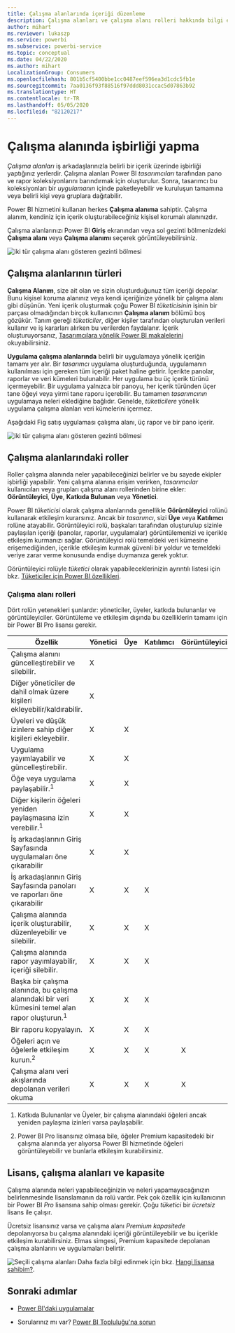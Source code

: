```yaml
---
title: Çalışma alanlarında içeriği düzenleme
description: Çalışma alanları ve çalışma alanı rolleri hakkında bilgi edinin
author: mihart
ms.reviewer: lukaszp
ms.service: powerbi
ms.subservice: powerbi-service
ms.topic: conceptual
ms.date: 04/22/2020
ms.author: mihart
LocalizationGroup: Consumers
ms.openlocfilehash: 801b5cf5400bbe1cc0487eef596ea3d1cdc5fb1e
ms.sourcegitcommit: 7aa0136f93f88516f97ddd8031ccac5d07863b92
ms.translationtype: HT
ms.contentlocale: tr-TR
ms.lasthandoff: 05/05/2020
ms.locfileid: "82120217"
---
```

# <a name="collaborate-in-workspaces"></a>Çalışma alanında işbirliği yapma

 *Çalışma alanları* iş arkadaşlarınızla belirli bir içerik üzerinde işbirliği yaptığınız yerlerdir. Çalışma alanları Power BI *tasarımcıları* tarafından pano ve rapor koleksiyonlarını barındırmak için oluşturulur. Sonra, tasarımcı bu koleksiyonları bir *uygulamanın* içinde paketleyebilir ve kuruluşun tamamına veya belirli kişi veya gruplara dağıtabilir. 

 Power BI hizmetini kullanan herkes **Çalışma alanıma** sahiptir.  Çalışma alanım, kendiniz için içerik oluşturabileceğiniz kişisel korumalı alanınızdır.

 Çalışma alanlarınızı Power BI **Giriş** ekranından veya sol gezinti bölmenizdeki **Çalışma alanı** veya **Çalışma alanımı** seçerek görüntüleyebilirsiniz.

 ![iki tür çalışma alanı gösteren gezinti bölmesi](media/end-user-workspaces/power-bi-home.png)

## <a name="types-of-workspaces"></a>Çalışma alanlarının türleri
**Çalışma Alanım**, size ait olan ve sizin oluşturduğunuz tüm içeriği depolar. Bunu kişisel koruma alanınız veya kendi içeriğinize yönelik bir çalışma alanı gibi düşünün. Yeni içerik oluşturmak çoğu Power BI *tüketicisinin* işinin bir parçası olmadığından birçok kullanıcının **Çalışma alanım** bölümü boş gözükür. Tanım gereği *tüketiciler*, diğer kişiler tarafından oluşturulan verileri kullanır ve iş kararları alırken bu verilerden faydalanır. İçerik oluşturuyorsanız, [Tasarımcılara yönelik Power BI makalelerini](../create-reports/index.yml) okuyabilirsiniz.

**Uygulama çalışma alanlarında** belirli bir uygulamaya yönelik içeriğin tamamı yer alır. Bir *tasarımcı* uygulama oluşturduğunda, uygulamanın kullanılması için gereken tüm içeriği paket haline getirir. İçerikte panolar, raporlar ve veri kümeleri bulunabilir. Her uygulama bu üç içerik türünü içermeyebilir. Bir uygulama yalnızca bir panoyu, her içerik türünden üçer tane öğeyi veya yirmi tane raporu içerebilir. Bu tamamen *tasarımcının* uygulamaya neleri eklediğine bağlıdır. Genelde, *tüketicilere* yönelik uygulama çalışma alanları veri kümelerini içermez.

Aşağıdaki Fig satış uygulaması çalışma alanı, üç rapor ve bir pano içerir. 

![iki tür çalışma alanı gösteren gezinti bölmesi](media/end-user-workspaces/power-bi-app-workspace.png)

## <a name="roles-in-the-workspaces"></a>Çalışma alanlarındaki roller

Roller çalışma alanında neler yapabileceğinizi belirler ve bu sayede ekipler işbirliği yapabilir.  Yeni çalışma alanına erişim verirken, *tasarımcılar* kullanıcıları veya grupları çalışma alanı rollerinden birine ekler: **Görüntüleyici**, **Üye**, **Katkıda Bulunan** veya **Yönetici**. 


Power BI *tüketicisi* olarak çalışma alanlarında genellikle **Görüntüleyici** rolünü kullanarak etkileşim kurarsınız. Ancak bir *tasarımcı*, sizi **Üye** veya **Katılımcı** rolüne atayabilir. Görüntüleyici rolü, başkaları tarafından oluşturulup sizinle paylaşılan içeriği (panolar, raporlar, uygulamalar) görüntülemenizi ve içerikle etkileşim kurmanızı sağlar. Görüntüleyici rolü temeldeki veri kümesine erişemediğinden, içerikle etkileşim kurmak güvenli bir yoldur ve temeldeki veriye zarar verme konusunda endişe duymanıza gerek yoktur.


Görüntüleyici rolüyle *tüketici* olarak yapabileceklerinizin ayrıntılı listesi için bkz. [Tüketiciler için Power BI özellikleri](end-user-features.md).


### <a name="workspace-roles"></a>Çalışma alanı rolleri
Dört rolün yetenekleri şunlardır: yöneticiler, üyeler, katkıda bulunanlar ve görüntüleyiciler. Görüntüleme ve etkileşim dışında bu özelliklerin tamamı için bir Power BI Pro lisansı gerekir.

|Özellik   | Yönetici  | Üye  | Katılımcı  | Görüntüleyici |
|---|---|---|---|---|
| Çalışma alanını güncelleştirebilir ve silebilir.  | X  |   |   |   | 
| Diğer yöneticiler de dahil olmak üzere kişileri ekleyebilir/kaldırabilir.  | X  |   |   |   |
| Üyeleri ve düşük izinlere sahip diğer kişileri ekleyebilir.  |  X | X  |   |   |
| Uygulama yayımlayabilir ve güncelleştirebilir. |  X | X  |   |   |
| Öğe veya uygulama paylaşabilir.<sup>1</sup> |  X | X  |   |   |
| Diğer kişilerin öğeleri yeniden paylaşmasına izin verebilir.<sup>1</sup> |  X | X  |   |   |
| İş arkadaşlarının Giriş Sayfasında uygulamaları öne çıkarabilir |  X | X  |   |   |
| İş arkadaşlarının Giriş Sayfasında panoları ve raporları öne çıkarabilir |  X | X  | X |   |
| Çalışma alanında içerik oluşturabilir, düzenleyebilir ve silebilir.  |  X | X  | X  |   |
| Çalışma alanında rapor yayımlayabilir, içeriği silebilir.  |  X | X  | X  |   |
| Başka bir çalışma alanında, bu çalışma alanındaki bir veri kümesini temel alan rapor oluşturun.<sup>1</sup> |  X | X  | X  |   |
| Bir raporu kopyalayın. | X | X | X |  |
| Öğeleri açın ve öğelerle etkileşim kurun.<sup>2</sup> |  X | X  | X  | X  |
| Çalışma alanı veri akışlarında depolanan verileri okuma | X | X | X | X |

1. Katkıda Bulunanlar ve Üyeler, bir çalışma alanındaki öğeleri ancak yeniden paylaşma izinleri varsa paylaşabilir.

2. Power BI Pro lisansınız olmasa bile, öğeler Premium kapasitedeki bir çalışma alanında yer alıyorsa Power BI hizmetinde öğeleri görüntüleyebilir ve bunlarla etkileşim kurabilirsiniz.

## <a name="licensing-workspaces-and-capacity"></a>Lisans, çalışma alanları ve kapasite
Çalışma alanında neleri yapabileceğinizin ve neleri yapamayacağınızın belirlenmesinde lisanslamanın da rolü vardır. Pek çok özellik için kullanıcının bir Power BI *Pro* lisansına sahip olması gerekir. Çoğu *tüketici* bir *ücretsiz* lisans ile çalışır. 

Ücretsiz lisansınız varsa ve çalışma alanı *Premium kapasitede* depolanıyorsa bu çalışma alanındaki içeriği görüntüleyebilir ve bu içerikle etkileşim kurabilirsiniz. Elmas simgesi, Premium kapasitede depolanan çalışma alanlarını ve uygulamaları belirtir.

![Seçili çalışma alanları](media/end-user-workspaces/power-bi-diamond.png) Daha fazla bilgi edinmek için bkz. [Hangi lisansa sahibim?](end-user-license.md).



## <a name="next-steps"></a>Sonraki adımlar
* [Power BI'daki uygulamalar](end-user-apps.md)    

* Sorularınız mı var? [Power BI Topluluğu'na sorun](https://community.powerbi.com/)

